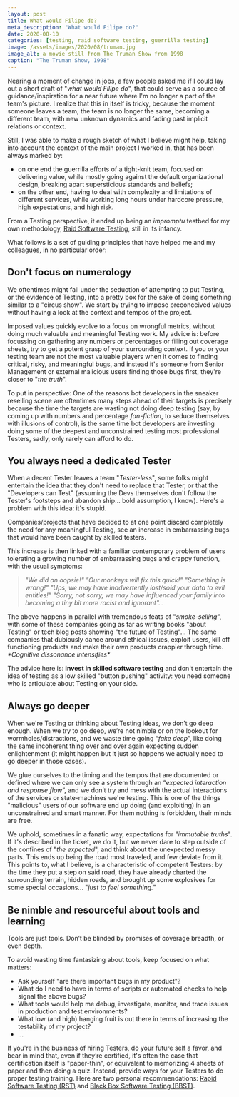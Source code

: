 ```yaml
---
layout: post
title: What would Filipe do?
meta_description: "What would Filipe do?"
date: 2020-08-10
categories: [testing, raid software testing, guerrilla testing]
image: /assets/images/2020/08/truman.jpg
image_alt: a movie still from The Truman Show from 1998
caption: "The Truman Show, 1998"
---
```


Nearing a moment of change in jobs, a few people asked me if I could lay out a short draft of "_what would Filipe do_", that could serve as a source of guidance/inspiration for a near future where I'm no longer a part of the team's picture. I realize that this in itself is tricky, because the moment someone leaves a team, the team is no longer the same, becoming a different team, with new unknown dynamics and fading past implicit relations or context. 

Still, I was able to make a rough sketch of what I believe might help, taking into account the context of the main project I worked in, that has been always marked by:
- on one end the guerrilla efforts of a tight-knit team, focused on delivering value, while mostly going against the default organizational design, breaking apart supersticious standards and beliefs;
- on the other end, having to deal with complexity and limitations of different services, while working long hours under hardcore pressure, high expectations, and high risk.

From a Testing perspective, it ended up being an _impromptu_ testbed for my own methodology, [Raid Software Testing](https://raid-software-testing.com/), still in its infancy.

What follows is a set of guiding principles that have helped me and my colleagues, in no particular order:

## Don't focus on numerology

We oftentimes might fall under the seduction of attempting to put Testing, or the evidence of Testing, into a pretty box for the sake of doing something similar to a "circus show". We start by trying to impose preconceived values without having a look at the context and tempos of the project.

Imposed values quickly evolve to a focus on wrongful metrics, without doing much valuable and meaningful Testing work. My advice is: before focussing on gathering any numbers or percentages or filling out coverage sheets, try to get a potent grasp of your surrounding context. If you or your testing team are not the most valuable players when it comes to finding critical, risky, and meaningful bugs, and instead it's someone from Senior Management or external malicious users finding those bugs first, they're closer to "_the truth_".

To put in perspective: One of the reasons bot developers in the sneaker reselling scene are oftentimes many steps ahead of their targets is precisely because the time the targets are wasting not doing deep testing (say, by coming up with numbers and percentage _fan-fiction_, to seduce themselves with illusions of control), is the same time bot developers are investing doing some of the deepest and unconstrained testing most professional Testers, sadly, only rarely can afford to do. 

## You always need a dedicated Tester

When a decent Tester leaves a team "_Tester-less_", some folks might entertain the idea that they don't need to replace that Tester, or that the "Developers can Test" (assuming the Devs themselves don't follow the Tester's footsteps and abandon ship... bold assumption, I know). Here's a problem with this idea: it's stupid.

Companies/projects that have decided to at one point discard completely the need for any meaningful Testing, see an increase in embarrassing bugs that would have been caught by skilled testers.

This increase is then linked with a familiar contemporary problem of users tolerating a growing number of embarrassing bugs and crappy function, with the usual symptoms:

> _"We did an oopsie!" "Our monkeys will fix this quick!" "Something is wrong!" "Ups, we may have inadvertently lost/sold your data to evil entities!" "Sorry, not sorry, we may have influenced your family into becoming a tiny bit more racist and ignorant"..._

The above happens in parallel with tremendous feats of "_smoke-selling_", with some of these companies going as far as writing books "about Testing" or tech blog posts showing "the future of Testing"... The same companies that dubiously dance around ethical issues, exploit users, kill off functioning products and make their own products crappier through time.  _\*Cognitive dissonance intensifies\*_

The advice here is: **invest in skilled software testing** and don't entertain the idea of testing as a low skilled "button pushing" activity: you need someone who is articulate about Testing on your side.

## Always go deeper

When we're Testing or thinking about Testing ideas, we don’t go deep enough. When we try to go deep, we’re not nimble or on the lookout for wormholes/distractions, and we waste time going “_fake deep_”, like doing the same incoherent thing over and over again expecting sudden enlightenment (it might happen but it just so happens we actually need to go deeper in those cases).

We glue ourselves to the timing and the tempos that are documented or defined where we can only see a system through an “_expected interaction and response flow_”, and we don’t try and mess with the actual interactions of the services or state-machines we're testing. This is one of the things "malicious" users of our software end up doing (and exploiting) in an unconstrained and smart manner. For them nothing is forbidden, their minds are free.

We uphold, sometimes in a fanatic way, expectations for "_immutable truths_". If it's described in the ticket, we do it, but we never dare to step outside of the confines of "_the expected_", and think about the unexpected messy parts. This ends up being the road most traveled, and few deviate from it. This points to, what I believe, is a characteristic of competent Testers: by the time they put a step on said road, they have already charted the surrounding terrain, hidden roads, and brought up some explosives for some special occasions... "_just to feel something._"

## Be nimble and resourceful about tools and learning

Tools are just tools. Don’t be blinded by promises of coverage breadth, or even depth. 

To avoid wasting time fantasizing about tools, keep focused on what matters:
- Ask yourself "are there important bugs in my product"? 
- What do I need to have in terms of scripts or automated checks to help signal the above bugs?
- What tools would help me debug, investigate, monitor, and trace issues in production and test environments?
- What low (and high) hanging fruit is out there in terms of increasing the testability of my project?
- ...

If you're in the business of hiring Testers, do your future self a favor, and bear in mind that, even if they’re certified, it's often the case that certification itself is "paper-thin", or equivalent to memorizing 4 sheets of paper and then doing a quiz. Instead, provide ways for your Testers to do proper testing training. Here are two personal recommendations: [Rapid Software Testing (RST)](https://rapid-software-testing.com/) and [Black Box Software Testing (BBST)](https://associationforsoftwaretesting.org/bbst-black-box-software-testing-courses/).